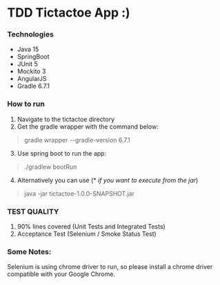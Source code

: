 # TDD Tictactoe App :)

### Technologies

* Java 15
* SpringBoot
* JUnit 5
* Mockito 3
* AngularJS
* Gradle 6.7.1

### How to run
1) Navigate to the tictactoe directory
2) Get the gradle wrapper with the command below:
> gradle wrapper --gradle-version 6.7.1
3) Use spring boot to run the app:
> ./gradlew bootRun
4) Alternatively you can use (* *if you want to execute from the jar*)
> java -jar tictactoe-1.0.0-SNAPSHOT.jar

### TEST QUALITY

1) 90% lines covered (Unit Tests and Integrated Tests)
2) Acceptance Test (Selenium / Smoke Status Test)

### Some Notes:

Selenium is using chrome driver to run, so please install a chrome driver compatible with your Google Chrome.
